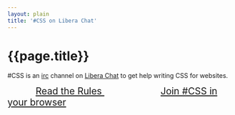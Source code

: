 ```yaml
---
layout: plain
title: '#CSS on Libera Chat'
---
```

# {{page.title}}

\#CSS is an [irc](https://en.wikipedia.org/wiki/Internet_Relay_Chat)
channel on [Libera Chat](https://libera.chat) to get help writing CSS
for websites.

<a style="padding: 3em; font-size: 150%" href="/rules" class="button button-lrg">
    Read the Rules
</a>
<a style="padding: 3em; font-size: 150%" href="https://web.libera.chat/channel=#css" class="button button-lrg">
    Join #CSS in your browser
</a>
